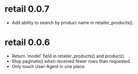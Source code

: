 # retail 0.0.7

* Add ability to search by product name in retailer_products().

# retail 0.0.6

* Return 'model' field in retailer_products() and product().
* Stop paginate() when received fewer rows than requested.
* Only touch User-Agent in one place.
